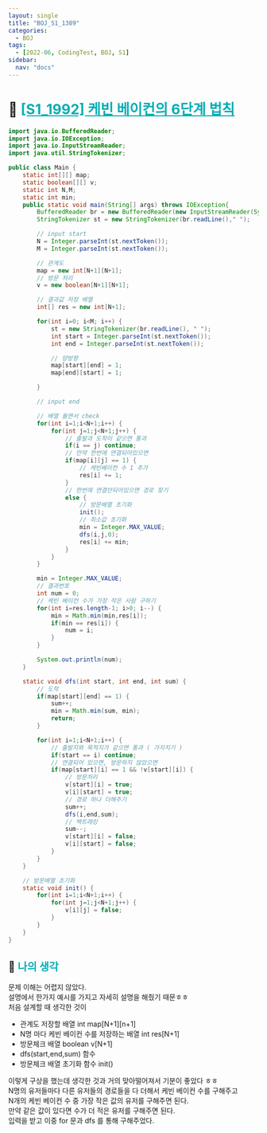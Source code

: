 ```yaml
---
layout: single
title: "BOJ_S1_1389"
categories:
  - BOJ
tags:
  - [2022-06, CodingTest, BOJ, S1]
sidebar:
  nav: "docs"
---
```


# 📁 <b><a style="color:#00adb5" href="https://www.acmicpc.net/problem/1389" target=_blank>[S1_1992] 케빈 베이컨의 6단계 법칙</a></b>

```java
import java.io.BufferedReader;
import java.io.IOException;
import java.io.InputStreamReader;
import java.util.StringTokenizer;

public class Main {
	static int[][] map;
	static boolean[][] v;
	static int N,M;
	static int min;
	public static void main(String[] args) throws IOException{
		BufferedReader br = new BufferedReader(new InputStreamReader(System.in));
		StringTokenizer st = new StringTokenizer(br.readLine()," ");

		// input start
		N = Integer.parseInt(st.nextToken());
		M = Integer.parseInt(st.nextToken());

		// 관계도
		map = new int[N+1][N+1];
		// 방문 처리
		v = new boolean[N+1][N+1];

		// 결과값 저장 배열
		int[] res = new int[N+1];

		for(int i=0; i<M; i++) {
			st = new StringTokenizer(br.readLine(), " ");
			int start = Integer.parseInt(st.nextToken());
			int end = Integer.parseInt(st.nextToken());

			// 양방향
			map[start][end] = 1;
			map[end][start] = 1;

		}

		// input end

		// 배열 돌면서 check
		for(int i=1;i<N+1;i++) {
			for(int j=1;j<N+1;j++) {
				// 출발과 도착이 같으면 통과
				if(i == j) continue;
				// 만약 한번에 연결되어있으면
				if(map[i][j] == 1) {
					// 케빈베이컨 수 1 추가
					res[i] += 1;
				}
				// 한번에 연결안되어있으면 경로 찾기
				else {
					// 방문배열 초기화
					init();
					// 최소값 초기화
					min = Integer.MAX_VALUE;
					dfs(i,j,0);
					res[i] += min;
				}
			}
		}

		min = Integer.MAX_VALUE;
		// 결과번호
		int num = 0;
		// 케빈 베이컨 수가 가장 작은 사람 구하기
		for(int i=res.length-1; i>0; i--) {
			min = Math.min(min,res[i]);
			if(min == res[i]) {
				num = i;
			}
		}

		System.out.println(num);
	}

	static void dfs(int start, int end, int sum) {
		// 도착
		if(map[start][end] == 1) {
			sum++;
			min = Math.min(sum, min);
			return;
		}

		for(int i=1;i<N+1;i++) {
			// 출발지와 목적지가 같으면 통과 ( 가지치기 )
			if(start == i) continue;
			// 연결되어 있으면, 방문하지 않았으면
			if(map[start][i] == 1 && !v[start][i]) {
				// 방문처리
				v[start][i] = true;
				v[i][start] = true;
				// 경로 하나 더해주기
				sum++;
				dfs(i,end,sum);
				// 백트래킹
				sum--;
				v[start][i] = false;
				v[i][start] = false;
			}
		}
	}

	// 방문배열 초기화
	static void init() {
		for(int i=1;i<N+1;i++) {
			for(int j=1;j<N+1;j++) {
				v[i][j] = false;
			}
		}
	}
}
```

## 🤔 <b><a style="color:#00adb5">나의 생각</a></b>

문제 이해는 어렵지 않았다.<br>
설명에서 한가지 예시를 가지고 자세히 설명을 해줬기 때문ㅎㅎ <br>
처음 설계할 때 생각한 것이

- 관계도 저장할 배열 int map[N+1][n+1]
- N명 마다 케빈 베이컨 수를 저장하는 배열 int res[N+1]
- 방문체크 배열 boolean v[N+1]
- dfs(start,end,sum) 함수
- 방문체크 배열 초기화 함수 init()

이렇게 구상을 했는데 생각한 것과 거의 맞아떨어져서 기분이 좋았다 ㅎㅎ<br>
N명의 유저들마다 다른 유저들의 경로들을 다 더해서 케빈 베이컨 수를 구해주고<br>
N개의 케빈 베이컨 수 중 가장 작은 값의 유저를 구해주면 된다.<br>
만약 같은 값이 있다면 수가 더 적은 유저를 구해주면 된다.<br>
입력을 받고 이중 for 문과 dfs 를 통해 구해주었다.

